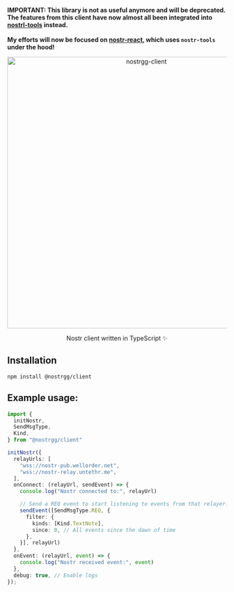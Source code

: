 **IMPORTANT: This library is not as useful anymore and will be deprecated. The features from this client have now almost all been integrated into [nostrl-tools](https://github.com/fiatjaf/nostr-tools) instead.<br><br> 
My efforts will now be focused on [nostr-react](https://github.com/t4t5/nostr-react), which uses `nostr-tools` under the hood!**

<p align="center">
<img width="623" alt="nostrgg-client" src="https://user-images.githubusercontent.com/2598660/208626983-e404bead-f53e-45e0-bbdf-5ee46d8368c9.png">
</p>
<p align="center">
Nostr client written in TypeScript ✨
</p>

## Installation

```
npm install @nostrgg/client
```

## Example usage:

```typescript
import {
  initNostr,
  SendMsgType,
  Kind,
} from "@nostrgg/client"

initNostr({
  relayUrls: [
    "wss://nostr-pub.wellorder.net",
    "wss://nostr-relay.untethr.me",
  ],
  onConnect: (relayUrl, sendEvent) => {
    console.log("Nostr connected to:", relayUrl)

    // Send a REQ event to start listening to events from that relayer:
    sendEvent([SendMsgType.REQ, {
      filter: {
        kinds: [Kind.TextNote],
        since: 0, // All events since the dawn of time
      },
    }], relayUrl)
  },
  onEvent: (relayUrl, event) => {
    console.log("Nostr received event:", event)
  },
  debug: true, // Enable logs
});
```

